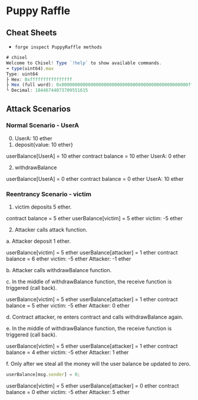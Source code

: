 # Puppy Raffle

## Cheat Sheets
* `forge inspect PuppyRaffle methods`

```javascript
# chisel 
Welcome to Chisel! Type `!help` to show available commands.
➜ type(uint64).max
Type: uint64
├ Hex: 0xffffffffffffffff
├ Hex (full word): 0x000000000000000000000000000000000000000000000000ffffffffffffffff
└ Decimal: 18446744073709551615
```

## Attack Scenarios

### Normal Scenario - UserA

0. UserA: 10 ether
1. deposit{value: 10 ether}

userBalance[UserA] = 10 ether
contract balance = 10 ether
UserA: 0 ether

2. withdrawBalance

userBalance[UserA] = 0 ether
contract balance = 0 ether
UserA: 10 ether

### Reentrancy Scenario - victim

1. victim deposits 5 ether.

contract balance = 5 ether
userBalance[victim] = 5 ether
victim: -5 ether

2. Attacker calls attack function.

a. Attacker deposit 1 ether.

userBalance[victim] = 5 ether
userBalance[attacker] = 1 ether
contract balance = 6 ether
victim: -5 ether
Attacker: -1 ether

b. Attacker calls withdrawBalance function.

c. In the middle of withdrawBalance function, the receive function is triggered (call back).

userBalance[victim] = 5 ether
userBalance[attacker] = 1 ether
contract balance = 5 ether
victim: -5 ether
Attacker: 0 ether

d. Contract attacker, re enters contract and calls withdrawBalance again.

e. In the middle of withdrawBalance function, the receive function is triggered (call back).

userBalance[victim] = 5 ether
userBalance[attacker] = 1 ether
contract balance = 4 ether
victim: -5 ether
Attacker: 1 ether

f. Only after we steal all the money will the user balance be updated to zero.

```javascript
userBalance[msg.sender] = 0;
```

userBalance[victim] = 5 ether
userBalance[attacker] = 0 ether
contract balance = 0 ether
victim: -5 ether
Attacker: 5 ether
